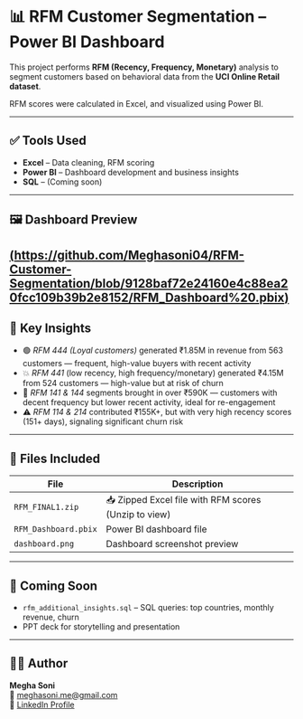# 📊 RFM Customer Segmentation – Power BI Dashboard

This project performs **RFM (Recency, Frequency, Monetary)** analysis to segment customers based on behavioral data from the **UCI Online Retail dataset**.

RFM scores were calculated in Excel, and visualized using Power BI.

---

## ✅ Tools Used
- **Excel** – Data cleaning, RFM scoring
- **Power BI** – Dashboard development and business insights
- **SQL** – (Coming soon)

---

## 🖼️ Dashboard Preview

[(https://github.com/Meghasoni04/RFM-Customer-Segmentation/blob/9128baf72e24160e4c88ea20fcc109b39b2e8152/RFM_Dashboard%20.pbix)](https://github.com/Meghasoni04/RFM-Customer-Segmentation/blob/9128baf72e24160e4c88ea20fcc109b39b2e8152/Dashboard.png)
---

## 📌 Key Insights 
- 🟢 *RFM 444 (Loyal customers)* generated ₹1.85M in revenue from 563 customers — frequent, high-value buyers with recent activity
- 💥 *RFM 441* (low recency, high frequency/monetary) generated ₹4.15M from 524 customers — high-value but at risk of churn
- 🔄 *RFM 141 & 144* segments brought in over ₹590K — customers with decent frequency but lower recent activity, ideal for re-engagement
- ⚠️ *RFM 114 & 214* contributed ₹155K+, but with very high recency scores (151+ days), signaling significant churn risk

---

## 📁 Files Included

| File | Description |
|------|-------------|
| `RFM_FINAL1.zip` | 📥 Zipped Excel file with RFM scores (Unzip to view) |
| `RFM_Dashboard.pbix` | Power BI dashboard file |
| `dashboard.png` | Dashboard screenshot preview |

---

## 🔄 Coming Soon

- `rfm_additional_insights.sql` – SQL queries: top countries, monthly revenue, churn
- PPT deck for storytelling and presentation

---

## 👩‍💼 Author

**Megha Soni**  
📧 meghasoni.me@gmail.com  
🔗 [LinkedIn Profile](https://www.linkedin.com/in/megha-soni-b3271b1a2)
